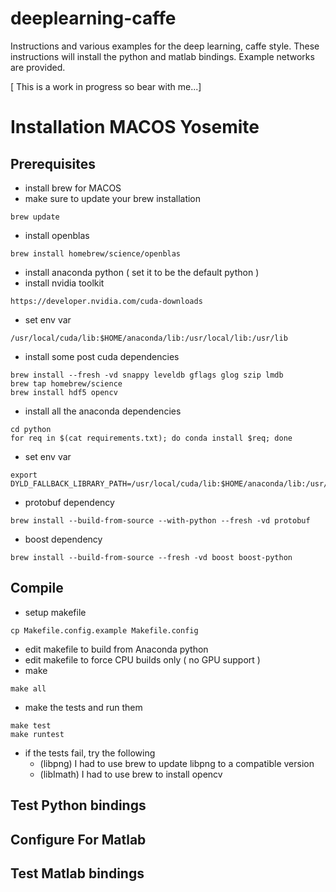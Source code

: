 # deeplearning-caffe

Instructions and various examples for the deep learning, caffe style.  These instructions will install the python and matlab bindings.  Example networks are provided.

[ This is a work in progress so bear with me...]

# Installation MACOS Yosemite

## Prerequisites

* install brew for MACOS
* make sure to update your brew installation
```
brew update
```
* install openblas
```
brew install homebrew/science/openblas
```
* install anaconda python ( set it to be the default python )
* install nvidia toolkit
```
https://developer.nvidia.com/cuda-downloads
```
* set env var
```
/usr/local/cuda/lib:$HOME/anaconda/lib:/usr/local/lib:/usr/lib
```
* install some post cuda dependencies
```
brew install --fresh -vd snappy leveldb gflags glog szip lmdb
brew tap homebrew/science
brew install hdf5 opencv
```
* install all the anaconda dependencies
```
cd python
for req in $(cat requirements.txt); do conda install $req; done
```
* set env var
```
export DYLD_FALLBACK_LIBRARY_PATH=/usr/local/cuda/lib:$HOME/anaconda/lib:/usr/local/lib:/usr/lib
```
* protobuf dependency
```
brew install --build-from-source --with-python --fresh -vd protobuf
```
* boost dependency
```
brew install --build-from-source --fresh -vd boost boost-python
```


## Compile 

* setup makefile
```
cp Makefile.config.example Makefile.config
```
* edit makefile to build from Anaconda python
* edit makefile to force CPU builds only ( no GPU support )
* make
```
make all
```
* make the tests and run them
```
make test
make runtest
```
* if the tests fail, try the following
  * (libpng) I had to use brew to update libpng to a compatible version
  * (libImath) I had to use brew to install opencv 

## Test Python bindings

## Configure For Matlab

## Test Matlab bindings


